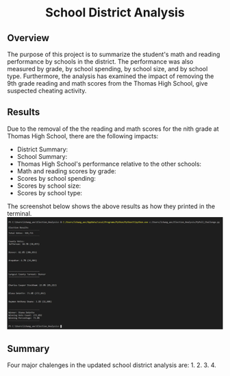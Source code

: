 <h1 align="center">School District Analysis</h1>

## Overview
The purpose of this project is to summarize the student's math and reading performance by schools in the district. The performance was also measured by grade, by school spending, by school size, and by school type. Furthermore, the analysis has examined the impact of removing the 9th grade reading and math scores from the Thomas High School, give suspected cheating activity. 

## Results
Due to the removal of the the reading and math scores for the nith grade at Thomas High School, there are the following impacts:

* District Summary:
* School Summary:
* Thomas High School's performance relative to the other schools:
* Math and reading scores by grade:
* Scores by school spending:
* Scores by school size:
* Scores by school type:

The screenshot below shows the above results as how they printed in the terminal. 
![](https://github.com/lu-chang-axonic/Election_Analysis/blob/main/Results%20Printed%20to%20the%20Terminal.PNG)

## Summary
Four major chalenges in the updated school district analysis are:
1.
2.
3.
4.
